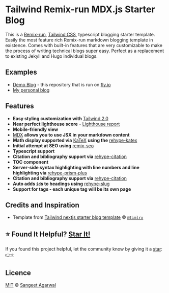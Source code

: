 # Tailwind Remix-run MDX.js Starter Blog

This is a [Remix-run](https://remix.run/), [Tailwind CSS](https://tailwindcss.com/), typescript blogging starter template. Easily the most feature rich Remix-run markdown blogging template in existence. Comes with built-in features that are very customizable to make the process of writing technical blogs super easy. Perfect as a replacement to existing Jekyll and Hugo individual blogs.

## Examples

- [Demo Blog](https://tailwind-remix-run-mdxjs-typescript-starter-blog.fly.dev/) - this repository that is run on [fly.io](https://fly.io/)
- [My personal blog](https://www.makebitbyte.com/)

## Features

- **Easy styling customization with** [Tailwind 2.0](https://blog.tailwindcss.com/tailwindcss-v2)
- **Near perfect lighthouse score** - [Lighthouse report](https://www.webpagetest.org/result/230614_BiDcB4_6X9/)
- **Mobile-friendly view**
- [MDX](https://mdxjs.com/) **allows you to use JSX in your markdown content**
- **Math display supported via** [KaTeX](https://katex.org/) **using the** [rehype-katex](https://www.npmjs.com/package/rehype-katex)
- **Initial attempt at SEO using** [remix-seo](https://github.com/chaance/remix-seo)
- **Typescript support**
- **Citation and bibliography support via** [rehype-citation](https://github.com/timlrx/rehype-citation)
- **TOC component**
- **Server-side syntax highlighting with line numbers and line highlighting via** [rehype-prism-plus](https://github.com/timlrx/rehype-prism-plus)
- **Citation and bibliography support via** [rehype-citation](https://github.com/timlrx/rehype-citation)
- **Auto adds `id`s to headings using** [rehype-slug](https://github.com/rehypejs/rehype-slug)
- **Support for tags - each unique tag will be its own page**

## Credits and Inspiration

- Template from [Tailwind nextjs starter blog template](https://github.com/timlrx/tailwind-nextjs-starter-blog) © [`@timlrx`](https://github.com/timlrx)

## ⭐ Found It Helpful? [Star It!](https://github.com/SangeetAgarwal/tailwind-remix-run-mdxjs-typescript-starter-blog//stargazers)

If you found this project helpful, let the community know by giving it a [star](https://github.com/SangeetAgarwal/tailwind-remix-run-mdxjs-typescript-starter-blog/stargazers): [👉⭐](https://github.com//SangeetAgarwal/tailwind-remix-run-mdxjs-typescript-starter-blog/stargazers)

## Licence

[MIT](https://github.com/SangeetAgarwal/bitoflearning/blob/main/LICENSE) © [Sangeet Agarwal](https://www.makebitbyte.com/)
